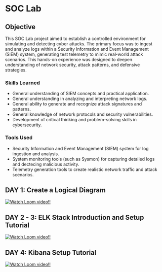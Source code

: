 # SOC Lab

## Objective


This SOC Lab project aimed to establish a controlled environment for simulating and detecting cyber attacks. The primary focus was to ingest and analyze logs within a Security Information and Event Management (SIEM) system, generating test telemetry to mimic real-world attack scenarios. This hands-on experience was designed to deepen understanding of network security, attack patterns, and defensive strategies.

### Skills Learned


- General understanding of SIEM concepts and practical application.
- General understanding in analyzing and interpreting network logs.
- General ability to generate and recognize attack signatures and patterns.
- General knowledge of network protocols and security vulnerabilities.
- Development of critical thinking and problem-solving skills in cybersecurity.

### Tools Used


- Security Information and Event Management (SIEM) system for log ingestion and analysis.
- System monitoring tools (such as Sysmon) for capturing detailed logs and dectecing malicious activity.
- Telemetry generation tools to create realistic network traffic and attack scenarios.

## DAY 1: Create a Logical Diagram 

[![Watch Loom video!!](https://www.loom.com/share/44ad5698102645a997fde60dbdcbf2e0)](https://www.loom.com/share/44ad5698102645a997fde60dbdcbf2e0)

## DAY 2 - 3: ELK Stack Introduction and Setup Tutorial

[![Watch Loom video!!](https://www.loom.com/share/8f721bc2ae18495a92ab05607c412505?sid=32b4aad5-4229-44d8-b690-6c1cbdee0439)](https://www.loom.com/share/8f721bc2ae18495a92ab05607c412505?sid=32b4aad5-4229-44d8-b690-6c1cbdee0439)

## DAY 4: Kibana Setup Tutorial

[![Watch Loom video!!](https://www.loom.com/share/0dac7aaba8944df2833363c1e36b5666)](https://www.loom.com/share/0dac7aaba8944df2833363c1e36b5666)
